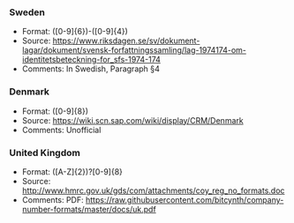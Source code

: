 ### Sweden
- Format: ([0-9]{6})-([0-9]{4})
- Source: https://www.riksdagen.se/sv/dokument-lagar/dokument/svensk-forfattningssamling/lag-1974174-om-identitetsbeteckning-for_sfs-1974-174
- Comments: In Swedish, Paragraph §4

### Denmark
- Format: ([0-9]{8})
- Source: https://wiki.scn.sap.com/wiki/display/CRM/Denmark
- Comments: Unofficial

### United Kingdom
- Format: ([A-Z]{2})?[0-9]{8}
- Source: http://www.hmrc.gov.uk/gds/com/attachments/coy_reg_no_formats.doc
- Comments: PDF: https://raw.githubusercontent.com/bitcynth/company-number-formats/master/docs/uk.pdf

